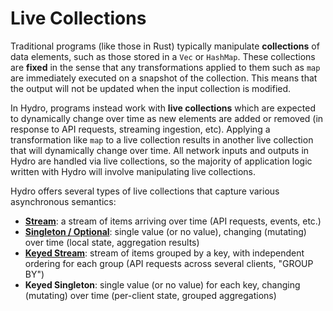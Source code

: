 # Live Collections
Traditional programs (like those in Rust) typically manipulate **collections** of data elements, such as those stored in a `Vec` or `HashMap`. These collections are **fixed** in the sense that any transformations applied to them such as `map` are immediately executed on a snapshot of the collection. This means that the output will not be updated when the input collection is modified.

In Hydro, programs instead work with **live collections** which are expected to dynamically change over time as new elements are added or removed (in response to API requests, streaming ingestion, etc). Applying a transformation like `map` to a live collection results in another live collection that will dynamically change over time. All network inputs and outputs in Hydro are handled via live collections, so the majority of application logic written with Hydro will involve manipulating live collections.

Hydro offers several types of live collections that capture various asynchronous semantics:
- **[Stream](./streams.md)**: a stream of items arriving over time (API requests, events, etc.)
- **[Singleton / Optional](./singletons-optionals.md)**: single value (or no value), changing (mutating) over time (local state, aggregation results)
- **[Keyed Stream](./keyed-streams.mdx)**: stream of items grouped by a key, with independent ordering for each group (API requests across several clients, "GROUP BY")
- **Keyed Singleton**: single value (or no value) for each key, changing (mutating) over time (per-client state, grouped aggregations)

